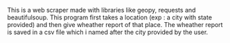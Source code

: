This is a web scraper made with libraries like geopy, requests and beautifulsoup.
This program first takes a location (exp : a city with state provided) and then give wheather report of that place.
The wheather report is saved in a csv file which i named after the city provided by the user.